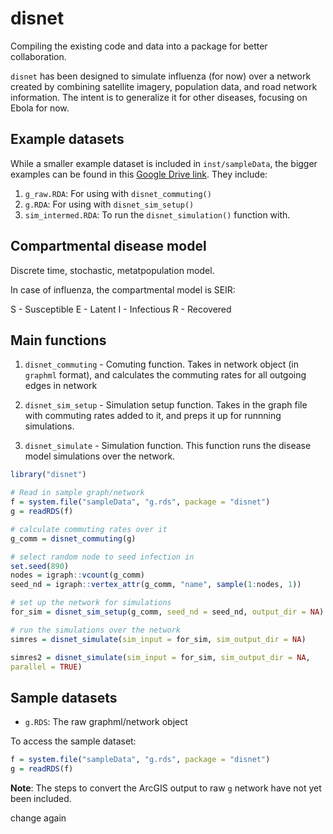 # disnet
Compiling the existing code and data into a package for better collaboration.

`disnet` has been designed to simulate influenza (for now) over a network created
by combining satellite imagery, population data, and road network information. The intent is to generalize it for other diseases, focusing on Ebola for now.  

## Example datasets
While a smaller example dataset is included in `inst/sampleData`, the bigger examples can be found in this [Google Drive link](https://drive.google.com/open?id=1Mr6PKOlWHHRE_rl9d4-ZgtIO822DpwdM). They include:
1. `g_raw.RDA`: For using with `disnet_commuting()`
2. `g.RDA`: For using with `disnet_sim_setup()`
3. `sim_intermed.RDA`: To run the `disnet_simulation()` function with. 

## Compartmental disease model
Discrete time, stochastic, metatpopulation model. 

In case of influenza, the compartmental model is SEIR:

S - Susceptible
E - Latent
I - Infectious
R - Recovered

## Main functions
1. `disnet_commuting` - Comuting function. Takes in network object (in `graphml` format), and calculates the commuting rates for all outgoing edges in network
   
2. `disnet_sim_setup` - Simulation setup function. Takes in the graph file with commuting rates added to it, and preps it up for runnning simulations. 

3. `disnet_simulate` - Simulation function. This function runs the disease model simulations over the network. 


```r
library("disnet")

# Read in sample graph/network
f = system.file("sampleData", "g.rds", package = "disnet")
g = readRDS(f)

# calculate commuting rates over it
g_comm = disnet_commuting(g)

# select random node to seed infection in
set.seed(890)
nodes = igraph::vcount(g_comm)
seed_nd = igraph::vertex_attr(g_comm, "name", sample(1:nodes, 1))

# set up the network for simulations
for_sim = disnet_sim_setup(g_comm, seed_nd = seed_nd, output_dir = NA)

# run the simulations over the network
simres = disnet_simulate(sim_input = for_sim, sim_output_dir = NA)

simres2 = disnet_simulate(sim_input = for_sim, sim_output_dir = NA,
parallel = TRUE)
```

## Sample datasets
- `g.RDS`: The raw graphml/network object

To access the sample dataset:

```r
f = system.file("sampleData", "g.rds", package = "disnet")
g = readRDS(f)
```

**Note**: The steps to convert the ArcGIS output to raw `g` network have not yet been included.


change again
